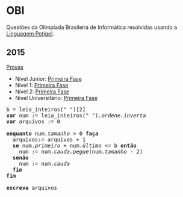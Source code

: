 # OBI
Questões da Olimpíada Brasileira de Informática resolvidas usando a [Linguagem Potigol](http://potigol.github.io).

## 2015
[Provas](http://olimpiada.ic.unicamp.br/noticias/gab_fase1_prog)

 - Nível Júnior: [Primeira Fase](./2015/junior/fase1)
 - Nível 1: [Primeira Fase](./2015/nivel1/fase1)
 - Nível 2: [Primeira Fase](./2015/nivel2/fase1)
 - Nível Universitário: [Primeira Fase](./2015/universitario/fase1)

<pre>
b = leia_inteiros(" ")[2]
<b>var</b> num := leia_inteiros(" ").<i>ordene.inverta</i>
<b>var</b> arquivos := 0

<b>enquanto</b> num.<i>tamanho</i> > 0 <b>faça</b>
  arquivos:= arquivos + 1
  <b>se</b> num.<i>primeiro</i> + num.<i>último</i> <= b <b>então</b>
    num := num.<i>cauda.pegue</i>(num.<i>tamanho</i> - 2) 
  <b>senão</b>
    num := num.<i>cauda</i>
  <b>fim</b>
<b>fim</b>

<b>escreva</b> arquivos
</pre>
